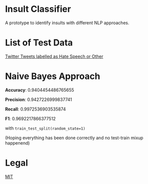# Insult Classifier
A prototype to identify insults with different NLP approaches.

# List of Test Data
[Twitter Tweets labelled as Hate Speech or Other](https://github.com/t-davidson/hate-speech-and-offensive-language/tree/master/data)

# Naive Bayes Approach
**Accuracy**:  0.9404454486765655

**Precision**:  0.9427226999837741

**Recall**:  0.9972536903535874

**F1**:  0.9692217866377512

with `train_test_split(random_state=1)`

(Hoping everything has been done correctly and no test-train mixup happenend)


# Legal
[MIT](https://github.com/not-a-lawyer/insult_classifier/blob/master/LICENSE)
